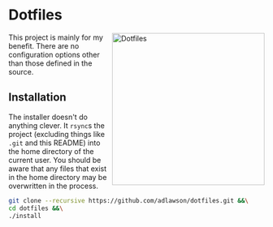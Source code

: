 # Dotfiles

<img src="http://stream1.gifsoup.com/view6/1949166/60s-computer-o.gif" alt="Dotfiles" align="right" width=300 />

This project is mainly for my benefit. There are no configuration options other
than those defined in the source.

## Installation
The installer doesn't do anything clever. It `rsync`s the project (excluding
things like `.git` and this README) into the home directory of the current
user. You should be aware that any files that exist in the home directory may
be overwritten in the process.

```bash
git clone --recursive https://github.com/adlawson/dotfiles.git &&\
cd dotfiles &&\
./install
```
